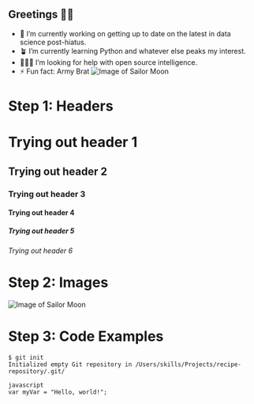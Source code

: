 ## Greetings 👋🏽

- 🎨 I’m currently working on getting up to date on the latest in data science post-hiatus.
- 🪴 I’m currently learning Python and whatever else peaks my interest.
- 🦸🏽‍♀️ I’m looking for help with open source intelligence.
- ⚡ Fun fact: Army Brat
![Image of Sailor Moon](https://cdn.shopify.com/s/files/1/1083/2612/files/SM2_480x480.jpg?v=1723524192)

# Step 1: Headers
# Trying out header 1
## Trying out header 2
### Trying out header 3
#### Trying out header 4
##### Trying out header 5
###### Trying out header 6

# Step 2: Images
![Image of Sailor Moon](https://cdn.shopify.com/s/files/1/1083/2612/files/SM2_480x480.jpg?v=1723524192)

# Step 3: Code Examples
```
$ git init
Initialized empty Git repository in /Users/skills/Projects/recipe-repository/.git/
```

``` 
javascript
var myVar = "Hello, world!";
```
